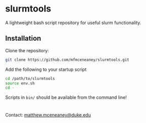 # slurmtools

A lightweight bash script repository for useful slurm functionality.

## Installation

Clone the repository:
```bash
git clone https://github.com/mfmceneaney/slurmtools.git
```
Add the following to your startup script
```bash
cd /path/to/slurmtools
source env.sh
cd -
```
Scripts in `bin/` should be available from the command line!

#

Contact: matthew.mceneaney@duke.edu
